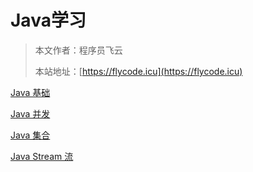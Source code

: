 # Java学习

> 本文作者：程序员飞云
>
> 本站地址：[https://flycode.icu](https://flycode.icu)


[Java 基础](Java基础.md)

[Java 并发](Java并发.md)

[Java 集合](Java集合.md)

[Java Stream 流](JavaStream流.md)

